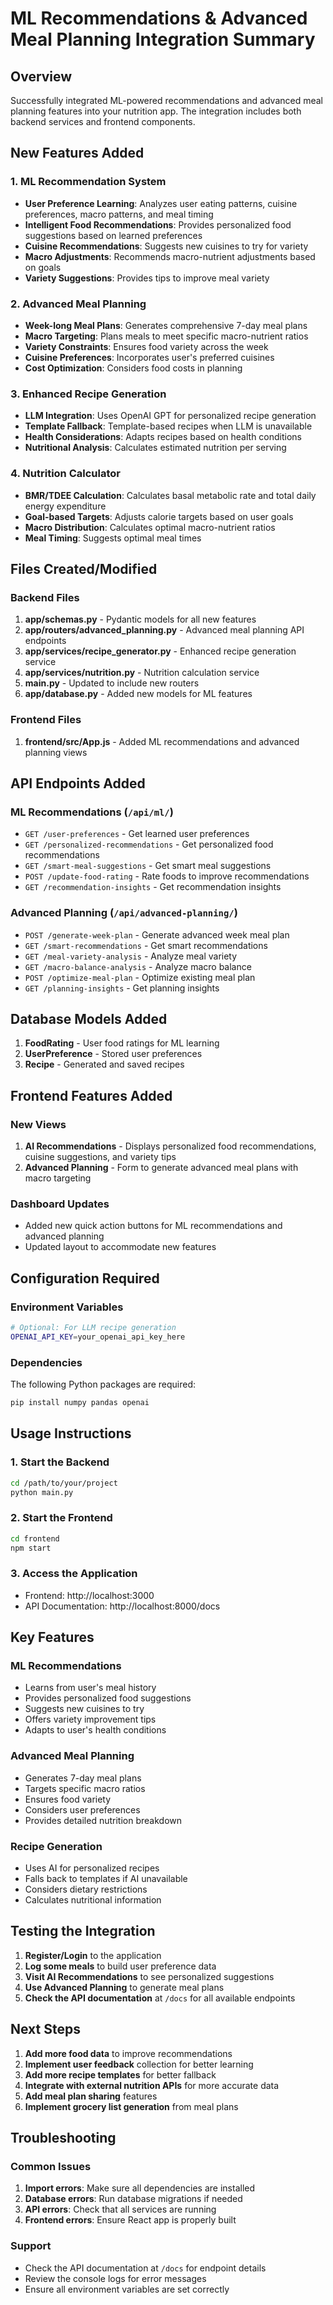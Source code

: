 # ML Recommendations & Advanced Meal Planning Integration Summary

## Overview
Successfully integrated ML-powered recommendations and advanced meal planning features into your nutrition app. The integration includes both backend services and frontend components.

## New Features Added

### 1. ML Recommendation System
- **User Preference Learning**: Analyzes user eating patterns, cuisine preferences, macro patterns, and meal timing
- **Intelligent Food Recommendations**: Provides personalized food suggestions based on learned preferences
- **Cuisine Recommendations**: Suggests new cuisines to try for variety
- **Macro Adjustments**: Recommends macro-nutrient adjustments based on goals
- **Variety Suggestions**: Provides tips to improve meal variety

### 2. Advanced Meal Planning
- **Week-long Meal Plans**: Generates comprehensive 7-day meal plans
- **Macro Targeting**: Plans meals to meet specific macro-nutrient ratios
- **Variety Constraints**: Ensures food variety across the week
- **Cuisine Preferences**: Incorporates user's preferred cuisines
- **Cost Optimization**: Considers food costs in planning

### 3. Enhanced Recipe Generation
- **LLM Integration**: Uses OpenAI GPT for personalized recipe generation
- **Template Fallback**: Template-based recipes when LLM is unavailable
- **Health Considerations**: Adapts recipes based on health conditions
- **Nutritional Analysis**: Calculates estimated nutrition per serving

### 4. Nutrition Calculator
- **BMR/TDEE Calculation**: Calculates basal metabolic rate and total daily energy expenditure
- **Goal-based Targets**: Adjusts calorie targets based on user goals
- **Macro Distribution**: Calculates optimal macro-nutrient ratios
- **Meal Timing**: Suggests optimal meal times

## Files Created/Modified

### Backend Files
1. **app/schemas.py** - Pydantic models for all new features
2. **app/routers/advanced_planning.py** - Advanced meal planning API endpoints
3. **app/services/recipe_generator.py** - Enhanced recipe generation service
4. **app/services/nutrition.py** - Nutrition calculation service
5. **main.py** - Updated to include new routers
6. **app/database.py** - Added new models for ML features

### Frontend Files
1. **frontend/src/App.js** - Added ML recommendations and advanced planning views

## API Endpoints Added

### ML Recommendations (`/api/ml/`)
- `GET /user-preferences` - Get learned user preferences
- `GET /personalized-recommendations` - Get personalized food recommendations
- `GET /smart-meal-suggestions` - Get smart meal suggestions
- `POST /update-food-rating` - Rate foods to improve recommendations
- `GET /recommendation-insights` - Get recommendation insights

### Advanced Planning (`/api/advanced-planning/`)
- `POST /generate-week-plan` - Generate advanced week meal plan
- `GET /smart-recommendations` - Get smart recommendations
- `GET /meal-variety-analysis` - Analyze meal variety
- `GET /macro-balance-analysis` - Analyze macro balance
- `POST /optimize-meal-plan` - Optimize existing meal plan
- `GET /planning-insights` - Get planning insights

## Database Models Added

1. **FoodRating** - User food ratings for ML learning
2. **UserPreference** - Stored user preferences
3. **Recipe** - Generated and saved recipes

## Frontend Features Added

### New Views
1. **AI Recommendations** - Displays personalized food recommendations, cuisine suggestions, and variety tips
2. **Advanced Planning** - Form to generate advanced meal plans with macro targeting

### Dashboard Updates
- Added new quick action buttons for ML recommendations and advanced planning
- Updated layout to accommodate new features

## Configuration Required

### Environment Variables
```bash
# Optional: For LLM recipe generation
OPENAI_API_KEY=your_openai_api_key_here
```

### Dependencies
The following Python packages are required:
```bash
pip install numpy pandas openai
```

## Usage Instructions

### 1. Start the Backend
```bash
cd /path/to/your/project
python main.py
```

### 2. Start the Frontend
```bash
cd frontend
npm start
```

### 3. Access the Application
- Frontend: http://localhost:3000
- API Documentation: http://localhost:8000/docs

## Key Features

### ML Recommendations
- Learns from user's meal history
- Provides personalized food suggestions
- Suggests new cuisines to try
- Offers variety improvement tips
- Adapts to user's health conditions

### Advanced Meal Planning
- Generates 7-day meal plans
- Targets specific macro ratios
- Ensures food variety
- Considers user preferences
- Provides detailed nutrition breakdown

### Recipe Generation
- Uses AI for personalized recipes
- Falls back to templates if AI unavailable
- Considers dietary restrictions
- Calculates nutritional information

## Testing the Integration

1. **Register/Login** to the application
2. **Log some meals** to build user preference data
3. **Visit AI Recommendations** to see personalized suggestions
4. **Use Advanced Planning** to generate meal plans
5. **Check the API documentation** at `/docs` for all available endpoints

## Next Steps

1. **Add more food data** to improve recommendations
2. **Implement user feedback** collection for better learning
3. **Add more recipe templates** for better fallback
4. **Integrate with external nutrition APIs** for more accurate data
5. **Add meal plan sharing** features
6. **Implement grocery list generation** from meal plans

## Troubleshooting

### Common Issues
1. **Import errors**: Make sure all dependencies are installed
2. **Database errors**: Run database migrations if needed
3. **API errors**: Check that all services are running
4. **Frontend errors**: Ensure React app is properly built

### Support
- Check the API documentation at `/docs` for endpoint details
- Review the console logs for error messages
- Ensure all environment variables are set correctly
